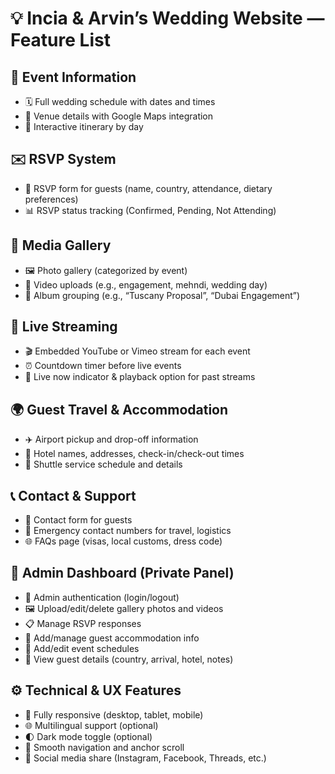 # 💡 Incia & Arvin’s Wedding Website — Feature List

## 🔔 Event Information
- 🗓️ Full wedding schedule with dates and times
- 📍 Venue details with Google Maps integration
- 🧭 Interactive itinerary by day

## ✉️ RSVP System
- 📝 RSVP form for guests (name, country, attendance, dietary preferences)
- 📊 RSVP status tracking (Confirmed, Pending, Not Attending)

## 📸 Media Gallery
- 🖼️ Photo gallery (categorized by event)
- 🎥 Video uploads (e.g., engagement, mehndi, wedding day)
- 🧩 Album grouping (e.g., “Tuscany Proposal”, “Dubai Engagement”)

## 📡 Live Streaming
- 🎬 Embedded YouTube or Vimeo stream for each event
- ⏰ Countdown timer before live events
- 🔔 Live now indicator & playback option for past streams

## 🌍 Guest Travel & Accommodation
- ✈️ Airport pickup and drop-off information
- 🏨 Hotel names, addresses, check-in/check-out times
- 🚐 Shuttle service schedule and details

## 📞 Contact & Support
- 📧 Contact form for guests
- 📱 Emergency contact numbers for travel, logistics
- 🌐 FAQs page (visas, local customs, dress code)

## 🔐 Admin Dashboard (Private Panel)
- 👤 Admin authentication (login/logout)
- 🖼️ Upload/edit/delete gallery photos and videos
- 📋 Manage RSVP responses
- 🏨 Add/manage guest accommodation info
- 📅 Add/edit event schedules
- 🧾 View guest details (country, arrival, hotel, notes)

## ⚙️ Technical & UX Features
- 📱 Fully responsive (desktop, tablet, mobile)
- 🌐 Multilingual support (optional)
- 🌓 Dark mode toggle (optional)
- 🧭 Smooth navigation and anchor scroll
- 💌 Social media share (Instagram, Facebook, Threads, etc.)